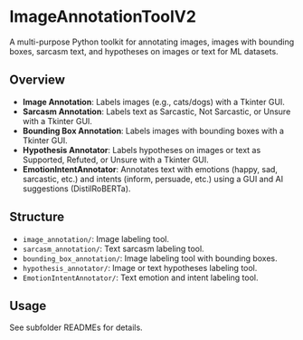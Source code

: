 # ImageAnnotationToolV2
A multi-purpose Python toolkit for annotating images, images with bounding boxes, sarcasm text, and hypotheses on images or text for ML datasets.

## Overview
- **Image Annotation**: Labels images (e.g., cats/dogs) with a Tkinter GUI.
- **Sarcasm Annotation**: Labels text as Sarcastic, Not Sarcastic, or Unsure with a Tkinter GUI.
- **Bounding Box Annotation**: Labels images with bounding boxes with a Tkinter GUI.
- **Hypothesis Annotator**: Labels hypotheses on images or text as Supported, Refuted, or Unsure with a Tkinter GUI.
- **EmotionIntentAnnotator**: Annotates text with emotions (happy, sad, sarcastic, etc.) and intents (inform, persuade, etc.) using a GUI and AI suggestions (DistilRoBERTa).


## Structure
- `image_annotation/`: Image labeling tool.
- `sarcasm_annotation/`: Text sarcasm labeling tool.
- `bounding_box_annotation/`: Image labeling tool with bounding boxes.
- `hypothesis_annotator/`: Image or text hypotheses labeling tool.
- `EmotionIntentAnnotator/`: Text emotion and intent labeling tool. 

## Usage
See subfolder READMEs for details.
